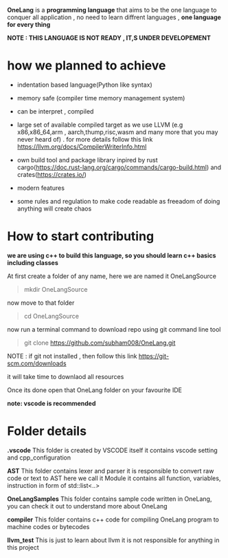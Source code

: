 **OneLang** is a **programming language** that aims to be the one language to conquer all  application , no need to learn diffrent languages , **one language for every thing** 


**NOTE : THIS LANGUAGE IS NOT READY , IT,S UNDER DEVELOPEMENT**
# how we planned to achieve

   * indentation based language(Python like syntax)

   * memory safe (compiler time memory management system)

   * can be interpret , compiled

   * large set of  available compiled target as we use LLVM (e.g x86,x86_64,arm , aarch,thump,risc,wasm and many more that you may never heard of) .  for more details follow this link https://llvm.org/docs/CompilerWriterInfo.html

   * own build tool and package library inpired by rust cargo(https://doc.rust-lang.org/cargo/commands/cargo-build.html) and crates(https://crates.io/)


   * modern features

   * some rules and regulation to make code readable as freeadom of doing anything will create chaos



# How to start contributing
**we are using c++  to  build  this language, so you should learn c++ basics including classes**

At first create a folder of any name, here we are named it OneLangSource

>mkdir OneLangSource

now move to that folder

>cd OneLangSource

now run a terminal command to download repo using git command line tool

>git clone https://github.com/subham008/OneLang.git

NOTE : if git not installed , then follow this link https://git-scm.com/downloads

it will take time to downlaod all resources

Once its done open that OneLang folder on your favourite IDE

**note: vscode is recommended**



# Folder details

**.vscode** This folder is created by VSCODE itself it contains vscode setting and cpp_configuration

**AST** This folder contains lexer and parser it is responsible to convert raw code or text to AST  here we call it Module it contains all function, variables, instruction in form of std::list<..>

**OneLangSamples** This folder contains sample code written in OneLang, you can check it out to understand more about OneLang

**compiler** This folder contains c++ code for compiling OneLang program to machine codes or bytecodes

**llvm_test** This is just to learn about llvm it is not responsible for anything in this project





